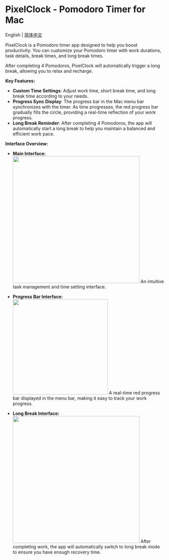 # PixelClock - Pomodoro Timer for Mac

English | [简体中文](README-CN.md)


PixelClock is a Pomodoro timer app designed to help you boost productivity. You can customize your Pomodoro timer with work durations, task details, break times, and long break times.

After completing 4 Pomodoros, PixelClock will automatically trigger a long break, allowing you to relax and recharge.

**Key Features:**

- **Custom Time Settings**: Adjust work time, short break time, and long break time according to your needs.
- **Progress Sync Display**: The progress bar in the Mac menu bar synchronizes with the timer. As time progresses, the red progress bar gradually fills the circle, providing a real-time reflection of your work progress.
- **Long Break Reminder**: After completing 4 Pomodoros, the app will automatically start a long break to help you maintain a balanced and efficient work pace.

**Interface Overview:**

- **Main Interface:**  
  <img src="https://github.com/user-attachments/assets/a839c67e-c735-4f06-b87a-7d231acbf215" width="auto" height="400px"/>
  An intuitive task management and time setting interface.

- **Progress Bar Interface:**  
  <img src="https://github.com/user-attachments/assets/7b283f20-4e1a-4f61-9720-f7d525b1f7ac" width="300px" height="auto"/>
  A real-time red progress bar displayed in the menu bar, making it easy to track your work progress.

- **Long Break Interface:**  
  <img src="https://github.com/user-attachments/assets/0abbb3f0-ad56-4d94-89dc-71f973921e27" width="auto" height="400px"/>
  After completing work, the app will automatically switch to long break mode to ensure you have enough recovery time.


